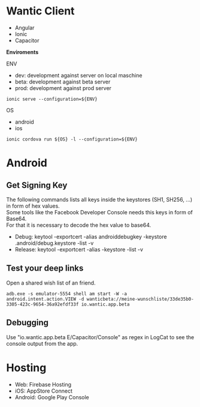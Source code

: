 # Wantic Client

- Angular 
- Ionic
- Capacitor

**Enviroments**

ENV
- dev: development against server on local maschine
- beta: development against beta server
- prod: development against prod server

`ionic serve --configuration=${ENV}`

OS
- android
- ios

`ionic cordova run ${OS} -l --configuration=${ENV}`

# Android
## Get Signing Key

The following commands lists all keys inside the keystores (SH1, SH256, ...) in form of hex values.   
Some tools like the Facebook Developer Console needs this keys in form of Base64.    
For that it is necessary to decode the hex value to base64.

- Debug: keytool -exportcert -alias androiddebugkey -keystore .android/debug.keystore -list -v
- Release: keytool -exportcert -alias <your-alias> -keystore <path-to-keystore> -list -v

## Test your deep links


Open a shared wish list of an friend.
```
adb.exe -s emulator-5554 shell am start -W -a android.intent.action.VIEW -d wanticbeta://meine-wunschliste/33de35b0-3305-423c-9654-36a92efdf33f io.wantic.app.beta
```

## Debugging

Use "io.wantic.app.beta E/Capacitor/Console" as regex in LogCat to see the console output from the app.

# Hosting

- Web: Firebase Hosting
- iOS: AppStore Connect
- Android: Google Play Console
